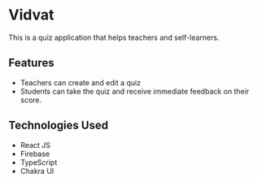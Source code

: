 # Vidvat

This is a quiz application that helps teachers and self-learners.

<!-- to create, edit quizzes. Then the students could take the quiz and receive immediate feedback on their score. -->

## Features

- Teachers can create and edit a quiz
- Students can take the quiz and receive immediate feedback on their score.

## Technologies Used

- React JS
- Firebase
- TypeScript
- Chakra UI
